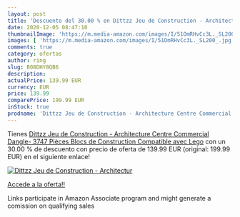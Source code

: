 ```yaml
---
layout: post
title: 'Descuento del 30.00 % en Dittzz Jeu de Construction - Architectur'
date: 2020-12-05 08:47:10
thumbnailImage: 'https://m.media-amazon.com/images/I/51OmRHvCc3L._SL200_.jpg'
images: [ 'https://m.media-amazon.com/images/I/51OmRHvCc3L._SL200_.jpg' ]
comments: true
category: ofertas
author: ring
slug: B08DHY8QB6
description:
actualPrice: 139.99 EUR
currency: EUR
price: 139.99
comparePrice: 199.99 EUR
inStock: true
prodname: 'Dittzz Jeu de Construction - Architecture Centre Commercial Dangle- 3747 Pièces Blocs de Construction Compatible avec Lego'
---
```


Tienes [Dittzz Jeu de Construction - Architecture Centre Commercial Dangle- 3747 Pièces Blocs de Construction Compatible avec Lego](https://www.amazon.fr/dp/B08DHY8QB6/?tag=tolees0d-21) con un 30.00 % de descuento con precio de oferta de 139.99 EUR (original: 199.99 EUR) en el siguiente enlace!

[![Dittzz Jeu de Construction - Architectur](https://m.media-amazon.com/images/I/51OmRHvCc3L._SL200_.jpg)](https://www.amazon.fr/dp/B08DHY8QB6/?tag=tolees0d-21)

[Accede a la oferta!!](https://www.amazon.fr/dp/B08DHY8QB6/?tag=tolees0d-21)

Links participate in Amazon Associate program and might generate a comission on qualifying sales


